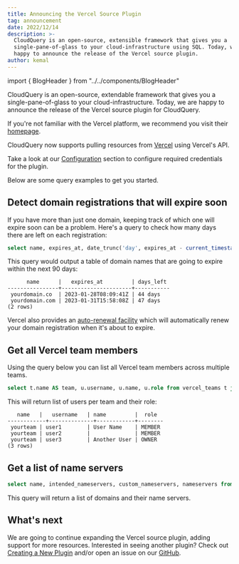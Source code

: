 ```yaml
---
title: Announcing the Vercel Source Plugin
tag: announcement
date: 2022/12/14
description: >-
  CloudQuery is an open-source, extensible framework that gives you a
  single-pane-of-glass to your cloud-infrastructure using SQL. Today, we are
  happy to announce the release of the Vercel source plugin.
author: kemal
---
```


import { BlogHeader } from "../../components/BlogHeader"

<BlogHeader/>

CloudQuery is an open-source, extendable framework that gives you a single-pane-of-glass to your cloud-infrastructure. Today, we are happy to announce the release of the Vercel source plugin for CloudQuery.

If you're not familiar with the Vercel platform, we recommend you visit their [homepage](https://vercel.com/).

CloudQuery now supports pulling resources from [Vercel](https://vercel.com/) using Vercel's API.

Take a look at our [Configuration](/docs/plugins/sources/vercel/configuration) section to configure required credentials for the plugin.

Below are some query examples to get you started.

## Detect domain registrations that will expire soon

If you have more than just one domain, keeping track of which one will expire soon can be a problem. Here's a query to check how many days there are left on each registration:

```sql
select name, expires_at, date_trunc('day', expires_at - current_timestamp) as days_left from vercel_domains where (expires_at - interval '90 day') < current_timestamp order by 1;
```

This query would output a table of domain names that are going to expire within the next 90 days:

```
      name      |   expires_at         | days_left
----------------+----------------------+-----------
 yourdomain.co  | 2023-01-28T08:09:41Z | 44 days
 yourdomain.com | 2023-01-31T15:58:08Z | 47 days
(2 rows)
```

Vercel also provides an [auto-renewal facility](https://vercel.com/docs/concepts/projects/domains/renew-a-domain) which will automatically renew your domain registration when it's about to expire.


## Get all Vercel team members

Using the query below you can list all Vercel team members across multiple teams.

```sql
select t.name AS team, u.username, u.name, u.role from vercel_teams t join vercel_team_members u on u.team_id=t.id order by 1, 2;
```

This will return list of users per team and their role:

```
   name   |   username   | name         |  role
------------+--------------+------------+--------
 yourteam | user1        | User Name    | MEMBER
 yourteam | user2        |              | MEMBER
 yourteam | user3        | Another User | OWNER
(3 rows)
```


## Get a list of name servers

```sql
select name, intended_nameservers, custom_nameservers, nameservers from vercel_domains order by 1;
```

This query will return a list of domains and their name servers.

## What's next

We are going to continue expanding the Vercel source plugin, adding support for more resources. Interested in seeing another plugin? Check out [Creating a New Plugin](/docs/developers/creating-new-plugin) and/or open an issue on our [GitHub](https://github.com/cloudquery/cloudquery).
